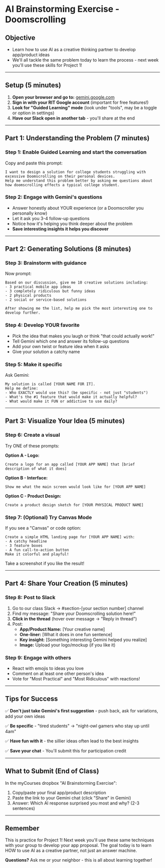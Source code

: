 # AI Brainstorming Exercise - Doomscrolling

## Objective
- Learn how to use AI as a creative thinking partner to develop app/product ideas
- We'll all tackle the same problem today to learn the process - next week you'll use these skills for Project 1!

---

## Setup (5 minutes)
1. **Open your browser and go to:** [gemini.google.com](https://gemini.google.com/)
2. **Sign in with your RIT Google account** (important for free features!)
3. **Look for "Guided Learning" mode** (look under "tools", may be a toggle or option in settings)
4. **Have our Slack open in another tab** - you'll share at the end

---

## Part 1: Understanding the Problem (7 minutes)

### Step 1: Enable Guided Learning and start the conversation
Copy and paste this prompt:
```
I want to design a solution for college students struggling with excessive Doomscrolling on their personal devices. 
Help me understand this problem better by asking me questions about how doomscrolling effects a typical college student.
```

### Step 2: Engage with Gemini's questions
- Answer honestly about YOUR experience (or a Doomscroller you personally know)
- Let it ask you 3-4 follow-up questions
- Notice how it's helping you think deeper about the problem
- **Save interesting insights it helps you discover**

---

## Part 2: Generating Solutions (8 minutes)

### Step 3: Brainstorm with guidance
Now prompt:
```
Based on our discussion, give me 10 creative solutions including:
- 3 practical mobile app ideas
- 3 completely ridiculous but funny ideas
- 2 physical products
- 2 social or service-based solutions

After showing me the list, help me pick the most interesting one to develop further.
```

### Step 4: Develop YOUR favorite
- Pick the idea that makes you laugh or think "that could actually work!"
- Tell Gemini which one and answer its follow-up questions
- Add your own twist or feature idea when it asks
- Give your solution a catchy name

### Step 5: Make it specific
Ask Gemini:
```
My solution is called [YOUR NAME FOR IT]. 
Help me define:
- Who EXACTLY would use this? (be specific - not just "students")
- What's the #1 feature that would make it actually helpful?
- What would make it FUN or addictive to use daily?
```

---

## Part 3: Visualize Your Idea (5 minutes)

### Step 6: Create a visual
Try ONE of these prompts:

**Option A - Logo:**
```
Create a logo for an app called [YOUR APP NAME] that [brief description of what it does]
```

**Option B - Interface:**
```
Show me what the main screen would look like for [YOUR APP NAME]
```

**Option C - Product Design:**
```
Create a product design sketch for [YOUR PHYSICAL PRODUCT NAME]
```

### Step 7: (Optional) Try Canvas Mode
If you see a "Canvas" or code option:
```
Create a simple HTML landing page for [YOUR APP NAME] with:
- A catchy headline
- 3 feature boxes
- A fun call-to-action button
Make it colorful and playful!
```
Take a screenshot if you like the result!

---

## Part 4: Share Your Creation (5 minutes)

### Step 8: Post to Slack
1. Go to our class Slack → #section-[your section number] channel
2. Find my message: "Share your Doomscrolling solution here!"
3. **Click in the thread** (hover over message → "Reply in thread")
4. Post:
   - **App/Product Name:** [Your creative name]
   - **One-liner:** [What it does in one fun sentence]
   - **Key insight:** [Something interesting Gemini helped you realize]
   - **Image:** Upload your logo/mockup (if you like it)
   
### Step 9: Engage with others
- React with emojis to ideas you love
- Comment on at least one other person's idea
- Vote for "Most Practical" and "Most Ridiculous" with reactions!

---

## Tips for Success
✅ **Don't just take Gemini's first suggestion** - push back, ask for variations, add your own ideas

✅ **Be specific** - "tired students" → "night-owl gamers who stay up until 4am"

✅ **Have fun with it** - the sillier ideas often lead to the best insights

✅ **Save your chat** - You'll submit this for participation credit

---

## What to Submit (End of Class)
In the myCourses dropbox "AI Brainstorming Exercise":
1. Copy/paste your final app/product description
2. Paste the link to your Gemini chat (click "Share" in Gemini)
3. Answer: Which AI response surprised you most and why? (2-3 sentences)

---

## Remember
This is practice for Project 1! Next week you'll use these same techniques with your group to develop your app proposal. The goal today is to learn HOW to use AI as a creative partner, not just an answer machine.

**Questions?** Ask me or your neighbor - this is all about learning together!
